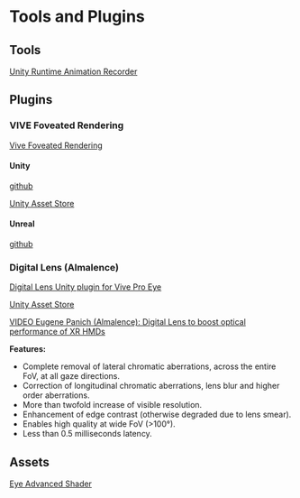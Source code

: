 # Tools and Plugins

## Tools

[Unity Runtime Animation Recorder](https://github.com/newyellow/Unity-Runtime-Animation-Recorder)



## Plugins


### VIVE Foveated Rendering

[Vive Foveated Rendering](https://developer.vive.com/resources/vive-sense/tool/vive-foveated-rendering/)

#### Unity

[github](https://github.com/ViveSoftware/ViveFoveatedRendering)

[Unity Asset Store](https://assetstore.unity.com/packages/tools/particles-effects/vive-foveated-rendering-145635)

#### Unreal

[github](https://github.com/ViveSW/UnrealEngine/tree/VariableRateShading-4.24.2)


### Digital Lens (Almalence)

[Digital Lens Unity plugin for Vive Pro Eye](https://almalence.com/proeye2x/)

[Unity Asset Store](https://assetstore.unity.com/packages/vfx/shaders/fullscreen-camera-effects/digital-lens-for-vr-162093)

[VIDEO Eugene Panich (Almalence): Digital Lens to boost optical performance of XR HMDs](https://www.youtube.com/watch?v=wcTgE3p2bBo)

**Features:**
* Complete removal of lateral chromatic aberrations, across the entire FoV, at all gaze directions.
* Correction of longitudinal chromatic aberrations, lens blur and higher order aberrations.
* More than twofold increase of visible resolution.
* Enhancement of edge contrast (otherwise degraded due to lens smear).
* Enables high quality at wide FoV (>100°).
* Less than 0.5 milliseconds latency.


## Assets

[Eye Advanced Shader](https://assetstore.unity.com/packages/3d/characters/eye-advanced-30762)